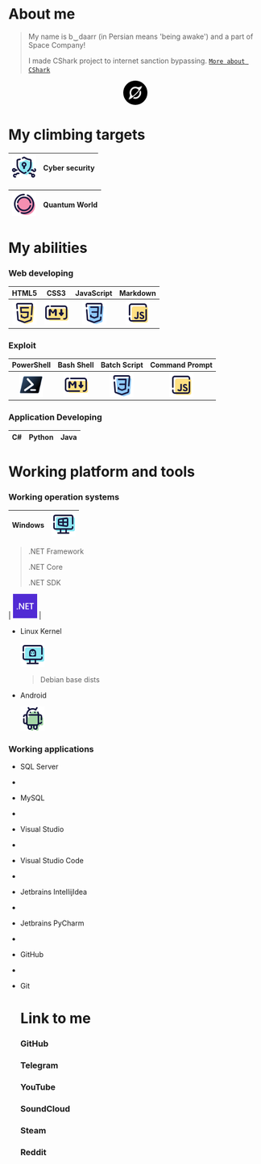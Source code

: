 # About me

> My name is b‿daarr (in Persian means 'being awake') and a part of Space Company!
>
> I made CShark project to internet sanction bypassing. [`More about CShark`](https://github.com/b-daarr/cshark)
<center><img src="https://github.com/b-daarr/b-daarr/blob/main/resource/space.png" alt="Space Company" style="width: 48px; height: 48px; border-radius: 25px;"></center>

# My climbing targets

| <center><img src="https://github.com/b-daarr/b-daarr/blob/main/resource/Cyber-Security.png" style="width: 48px; height: 48px;"></center> | Cyber security |
|------------------------------------------------------------------------------------------------------------------------------------------|----------------|

| <center><img src="https://github.com/b-daarr/b-daarr/blob/main/resource/Quantom.png" style="width: 48px; height: 48px;"></center> | Quantum World |
|-----------------------------------------------------------------------------------------------------------------------------------|---------------|

# My abilities

### Web developing

| HTML5                                                                                                                           | CSS3                                                                                                                               | JavaScript                                                                                                                     | Markdown                                                                                                                             |
|---------------------------------------------------------------------------------------------------------------------------------|------------------------------------------------------------------------------------------------------------------------------------|--------------------------------------------------------------------------------------------------------------------------------|--------------------------------------------------------------------------------------------------------------------------------------|
| <center><img src="https://github.com/b-daarr/b-daarr/blob/main/resource/HTML5.png" style="width: 48px; height: 48px;"></center> | <center><img src="https://github.com/b-daarr/b-daarr/blob/main/resource/Markdown.png" style="width: 48px; height: 48px;"></center> | <center><img src="https://github.com/b-daarr/b-daarr/blob/main/resource/CSS3.png" style="width: 48px; height: 48px;"></center> | <center><img src="https://github.com/b-daarr/b-daarr/blob/main/resource/JavaScript.png" style="width: 48px; height: 48px;"></center> |

### Exploit

| PowerShell                                                                                                                           | Bash Shell                                                                                                                         | Batch Script                                                                                                                   | Command Prompt                                                                                                                       |
|--------------------------------------------------------------------------------------------------------------------------------------|------------------------------------------------------------------------------------------------------------------------------------|--------------------------------------------------------------------------------------------------------------------------------|--------------------------------------------------------------------------------------------------------------------------------------|
| <center><img src="https://github.com/b-daarr/b-daarr/blob/main/resource/Powershell.svg" style="width: 48px; height: 48px;"></center> | <center><img src="https://github.com/b-daarr/b-daarr/blob/main/resource/Markdown.png" style="width: 48px; height: 48px;"></center> | <center><img src="https://github.com/b-daarr/b-daarr/blob/main/resource/CSS3.png" style="width: 48px; height: 48px;"></center> | <center><img src="https://github.com/b-daarr/b-daarr/blob/main/resource/JavaScript.png" style="width: 48px; height: 48px;"></center> |

### Application Developing

| C# | Python | Java |
|----|--------|------|

# Working platform and tools

### Working operation systems

| Windows | <img src="https://github.com/b-daarr/b-daarr/blob/main/resource/Windows.png" style="width: 48px; height: 48px;"> |
  |---------|------------------------------------------------------------------------------------------------------------------|

> .NET Framework
>
> .NET Core
>
> .NET SDK

| <img src="https://github.com/b-daarr/b-daarr/blob/main/resource/DotNET.svg" style="width: 48px; height: 48px;"> |

+ Linux Kernel

  <img src="https://github.com/b-daarr/b-daarr/blob/main/resource/Linux.png" style="width: 48px; height: 48px;">

  > Debian base dists

+ Android

  <img src="https://github.com/b-daarr/b-daarr/blob/main/resource/Android.png" style="width: 48px; height: 48px;">

### Working applications

+ SQL Server
+
+ MySQL
+
+ Visual Studio
+
+ Visual Studio Code
+
+ Jetbrains IntellijIdea
+
+ Jetbrains PyCharm
+
+ GitHub
+
+ Git

  # Link to me

  ### GitHub

  ### Telegram

  ### YouTube

  ### SoundCloud

  ### Steam

  ### Reddit
